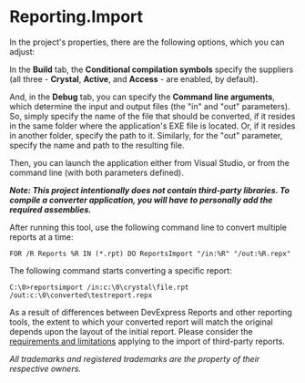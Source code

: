 # Reporting.Import
In the project's properties, there are the following options, which you can adjust:

In the **Build** tab, the **Conditional compilation symbols** specify the suppliers (all three - **Crystal**, **Active**, and **Access** - are enabled, by default).

And, in the **Debug** tab, you can specify the **Command line arguments**, which determine the input and output files (the "in" and "out" parameters). So, simply specify the name of the file that should be converted, if it resides in the same folder where the application's EXE file is located. Or, if it resides in another folder, specify the path to it. Similarly, for the "out" parameter, specify the name and path to the resulting file.

Then, you can launch the application either from Visual Studio, or from the command line (with both parameters defined).

**_Note: This project intentionally does not contain third-party libraries. To compile a converter application, you will have to personally add the required assemblies._**

After running this tool, use the following command line to convert multiple reports at a time:
```
FOR /R Reports %R IN (*.rpt) DO ReportsImport "/in:%R" "/out:%R.repx"
```

The following command starts converting a specific report:
```
C:\0>reportsimport /in:c:\0\crystal\file.rpt /out:c:\0\converted\testreport.repx
```
As a result of differences between DevExpress Reports and other reporting tools, the extent to which your converted report will match the original depends upon the layout of the initial report.
Please consider the [requirements and limitations](https://docs.devexpress.com/XtraReports/1468/get-started-with-devexpress-reporting/add-a-report-to-your-.net-application/convert-third-party-reports-to-devexpress-reports) applying to the import of third-party reports.


_All trademarks and registered trademarks are the property of their respective owners._
